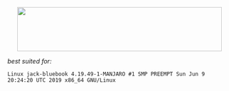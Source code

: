 <p align="center">
  <img width="460" height="100" src="https://i.imgur.com/oht64qb.gif">
</p>

_best suited for:_

```
Linux jack-bluebook 4.19.49-1-MANJARO #1 SMP PREEMPT Sun Jun 9 20:24:20 UTC 2019 x86_64 GNU/Linux
```
